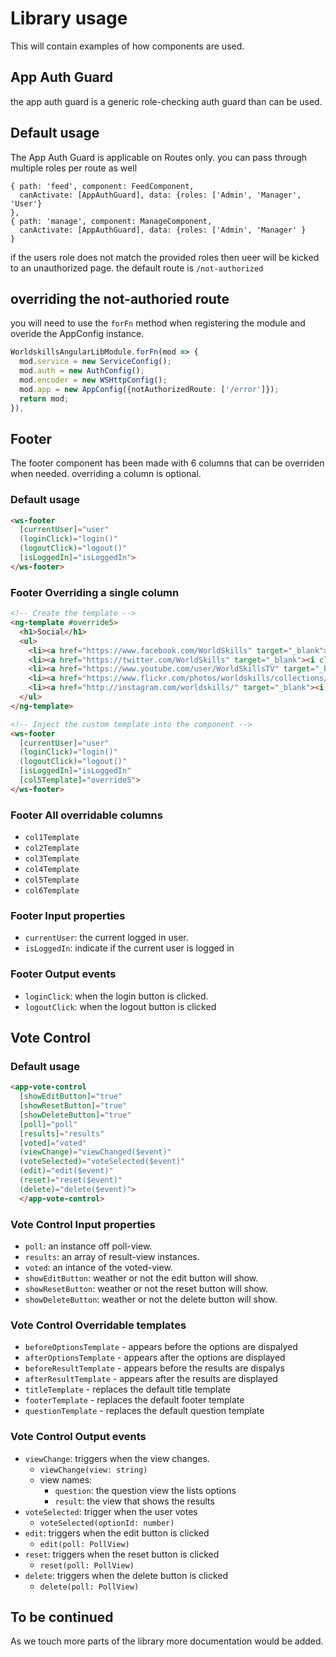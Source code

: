 # Library usage

This will contain examples of how components are used.

## App Auth Guard

the app auth guard is a generic role-checking auth guard than can be used.

## Default usage

The App Auth Guard is applicable on Routes only. you can pass through multiple roles per route as well

```TpyeScript
{ path: 'feed', component: FeedComponent,
  canActivate: [AppAuthGuard], data: {roles: ['Admin', 'Manager', 'User'}
},
{ path: 'manage', component: ManageComponent,
  canActivate: [AppAuthGuard], data: {roles: ['Admin', 'Manager' }
}
```

if the users role does not match the provided roles then ueer will be kicked to an unauthorized page.
the default route is `/not-authorized`

## overriding the not-authoried route

you will need to use the `forFn` method when registering the module and overide the AppConfig instance.

```TypeScript
WorldskillsAngularLibModule.forFn(mod => {
  mod.service = new ServiceConfig();
  mod.auth = new AuthConfig();
  mod.encoder = new WSHttpConfig();
  mod.app = new AppConfig({notAuthorizedRoute: ['/error']});
  return mod;
}),
```

## Footer

The footer component has been made with 6 columns that can be overriden when needed. overriding a column is optional.

### Default usage

```HTML
<ws-footer
  [currentUser]="user"
  (loginClick)="login()"
  (logoutClick)="logout()"
  [isLoggedIn]="isLoggedIn">
</ws-footer>
```

### Footer Overriding a single column

```HTML
<!-- Create the template -->
<ng-template #override5>
  <h1>Social</h1>
  <ul>
    <li><a href="https://www.facebook.com/WorldSkills" target="_blank"><i class="fa fa-facebook-official mr-3"></i>Facebook</a></li>
    <li><a href="https://twitter.com/WorldSkills" target="_blank"><i class="fa fa-twitter mr-3"></i>Twitter</a></li>
    <li><a href="https://www.youtube.com/user/WorldSkillsTV" target="_blank"><i class="fa fa-youtube-play mr-3"></i>YouTube</a></li>
    <li><a href="https://www.flickr.com/photos/worldskills/collections/" target="_blank"><i class="fa fa-flickr mr-3"></i>Flickr</a></li>
    <li><a href="http://instagram.com/worldskills/" target="_blank"><i class="fa fa-instagram mr-3"></i>Instagram</a></li>
  </ul>
</ng-template>

<!-- Inject the custom template into the component -->
<ws-footer
  [currentUser]="user"
  (loginClick)="login()"
  (logoutClick)="logout()"
  [isLoggedIn]="isLoggedIn"
  [col5Template]="override5">
</ws-footer>
```

### Footer All overridable columns

* `col1Template`
* `col2Template`
* `col3Template`
* `col4Template`
* `col5Template`
* `col6Template`

### Footer Input properties

* `currentUser`: the current logged in user.
* `isLoggedIn`: indicate if the current user is logged in

### Footer Output events

* `loginClick`: when the login button is clicked.
* `logoutClick`: when the logout button is clicked

## Vote Control

### Default usage

```HTML
<app-vote-control
  [showEditButton]="true"
  [showResetButton]="true"
  [showDeleteButton]="true"
  [poll]="poll"
  [results]="results"
  [voted]="voted"
  (viewChange)="viewChanged($event)"
  (voteSelected)="voteSelected($event)"
  (edit)="edit($event)"
  (reset)="reset($event)"
  (delete)="delete($event)">
  </app-vote-control>
```

### Vote Control Input properties

* `poll`: an instance off poll-view.
* `results`: an array of result-view instances.
* `voted`: an intance of the voted-view.
* `showEditButton`: weather or not the edit button will show.
* `showResetButton`: weather or not the reset button will show.
* `showDeleteButton`: weather or not the delete button will show.

### Vote Control Overridable templates

* `beforeOptionsTemplate` - appears before the options are dispalyed
* `afterOptionsTemplate` - appears after the options are displayed
* `beforeResultTemplate` - appears before the results are dispalys
* `afterResultTemplate` - appears after the results are displayed
* `titleTemplate` - replaces the default title template
* `footerTemplate` - replaces the default footer template
* `questionTemplate` - replaces the default question template

### Vote Control Output events

* `viewChange`: triggers when the view changes.
  * `viewChange(view: string)`
  * view names:
    * `question`: the question view the lists options
    * `result`: the view that shows the results
* `voteSelected`: trigger when the user votes
  * `voteSelected(optionId: number)`
* `edit`: triggers when the edit button is clicked
  * `edit(poll: PollView)`
* `reset`: triggers when the reset button is clicked
  * `reset(poll: PollView)`
* `delete`: triggers when the delete button is clicked
  * `delete(poll: PollView)`

## To be continued

As we touch more parts of the library more documentation would be added.
